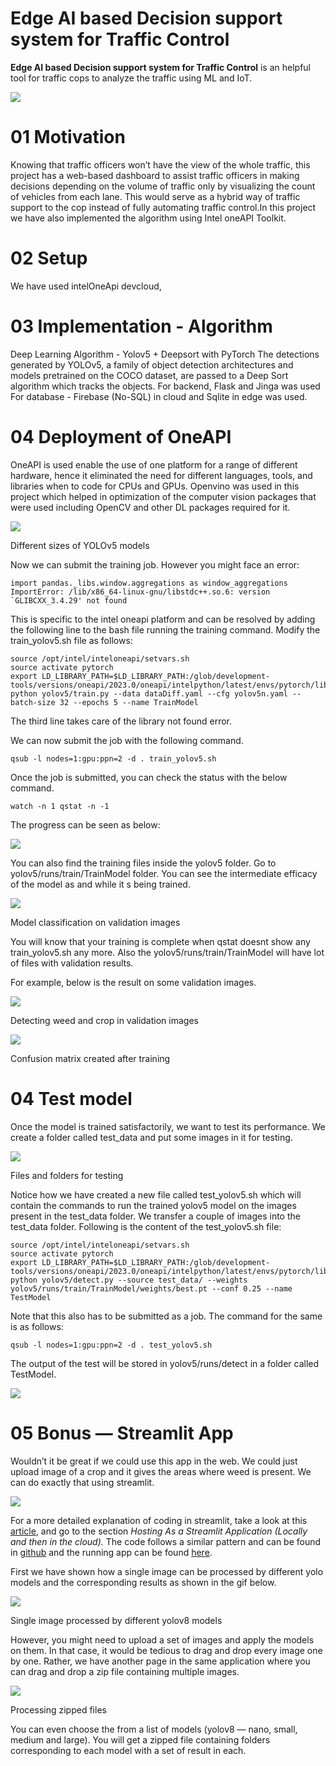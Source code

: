 # Edge AI based Decision support system for Traffic Control

 **Edge AI based Decision support system for Traffic Control** is an helpful tool for traffic cops to analyze the traffic using ML and IoT.

![](https://miro.medium.com/v2/resize:fit:4800/format:webp/1*HF_Bjk4gMPohESQggXaW7g.jpeg)


# 01 Motivation
 
Knowing that traffic officers won’t have the view of the whole traffic, this project has a web-based dashboard to assist traffic officers in making decisions depending on the volume of traffic only by visualizing the count of vehicles from each lane. This would serve as a hybrid way of traffic support to the cop instead of fully automating traffic control.In this project we have also implemented the algorithm using Intel oneAPI Toolkit.

# 02 Setup
We have used intelOneApi devcloud,


# 03 Implementation - Algorithm
Deep Learning Algorithm - Yolov5 + Deepsort with PyTorch
The detections generated by YOLOv5, a family of object detection architectures and models pretrained on the COCO dataset, are passed to a Deep Sort algorithm which tracks the objects. 
For backend, Flask and Jinga was used
For database - Firebase (No-SQL) in cloud and Sqlite in edge was used.


# 04 Deployment of OneAPI
OneAPI is used enable the use of one platform for a range of different hardware, hence it eliminated the need for different languages, tools, and libraries when to code for CPUs and GPUs. 
Openvino was used in this project which helped in optimization of the computer vision packages that were used including OpenCV and other DL packages required for it.


![](https://www.google.com/url?sa=i&url=https%3A%2F%2Fwww.intel.com%2Fcontent%2Fwww%2Fus%2Fen%2Fdeveloper%2Ftools%2Foneapi%2Foverview.html&psig=AOvVaw0oW6n2wOQ7LrLJqmtcMXtM&ust=1679394830753000&source=images&cd=vfe&ved=2ahUKEwjH_O6zp-r9AhWWX2wGHcaUD1MQjRx6BAgAEAo)

Different sizes of YOLOv5 models

Now we can submit the training job. However you might face an error:
```
import pandas._libs.window.aggregations as window_aggregations   
ImportError: /lib/x86_64-linux-gnu/libstdc++.so.6: version   
`GLIBCXX_3.4.29' not found 
```
This is specific to the intel oneapi platform and can be resolved by adding the following line to the bash file running the training command. Modify the train_yolov5.sh file as follows:
```
source /opt/intel/inteloneapi/setvars.sh  
source activate pytorch  
export LD_LIBRARY_PATH=$LD_LIBRARY_PATH:/glob/development-tools/versions/oneapi/2023.0/oneapi/intelpython/latest/envs/pytorch/lib/  
python yolov5/train.py --data dataDiff.yaml --cfg yolov5n.yaml --batch-size 32 --epochs 5 --name TrainModel
```
The third line takes care of the library not found error.

We can now submit the job with the following command.
```
qsub -l nodes=1:gpu:ppn=2 -d . train_yolov5.sh 
```

Once the job is submitted, you can check the status with the below command.

```
watch -n 1 qstat -n -1
```

The progress can be seen as below:

![](https://miro.medium.com/max/1400/1*ZKHImLvyvpMxmpr0xcySkQ.png)

You can also find the training files inside the yolov5 folder. Go to yolov5/runs/train/TrainModel folder. You can see the intermediate efficacy of the model as and while it s being trained.

![](https://miro.medium.com/max/1400/1*0hiPTFh6asSVXYelRuZL_g.jpeg)

Model classification on validation images

You will know that your training is complete when qstat doesnt show any train_yolov5.sh any more. Also the yolov5/runs/train/TrainModel will have lot of files with validation results.

For example, below is the result on some validation images.

![](https://miro.medium.com/max/1378/1*ylEQ2Kto3-sS1JU2cC_HoQ.png)

Detecting weed and crop in validation images

![](https://miro.medium.com/max/1400/1*IFYwa2pCk3F1gNE7bVMPFQ.png)

Confusion matrix created after training

# 04 Test model

Once the model is trained satisfactorily, we want to test its performance. We create a folder called test_data and put some images in it for testing.

![](https://miro.medium.com/max/972/1*6X_aaj3qM7OiywCW1gPMJg.png)

Files and folders for testing

Notice how we have created a new file called test_yolov5.sh which will contain the commands to run the trained yolov5 model on the images present in the test_data folder. We transfer a couple of images into the test_data folder. Following is the content of the test_yolov5.sh file:
```
source /opt/intel/inteloneapi/setvars.sh  
source activate pytorch  
export LD_LIBRARY_PATH=$LD_LIBRARY_PATH:/glob/development-tools/versions/oneapi/2023.0/oneapi/intelpython/latest/envs/pytorch/lib/  
python yolov5/detect.py --source test_data/ --weights yolov5/runs/train/TrainModel/weights/best.pt --conf 0.25 --name TestModel
```
Note that this also has to be submitted as a job. The command for the same is as follows:
```
qsub -l nodes=1:gpu:ppn=2 -d . test_yolov5.sh
```
The output of the test will be stored in yolov5/runs/detect in a folder called TestModel.

![](https://miro.medium.com/max/500/1*fzHUMBcoUPt5o7rnmhJLdw.png)

# 05 Bonus — Streamlit App

Wouldn’t it be great if we could use this app in the web. We could just upload image of a crop and it gives the areas where weed is present. We can do exactly that using streamlit.

![](https://miro.medium.com/max/1200/1*bkMoiV4ErVFkZ355Ay9CfA.gif)

For a more detailed explanation of coding in streamlit, take a look at this  [article](https://pub.towardsai.net/deep-learning-a692669f6f42), and go to the section  _Hosting As a Streamlit Application (Locally and then in the cloud)._ The code follows a similar pattern and can be found in  [github](https://github.com/ashhadulislam/medium_weedVcrop-main)  and the running app can be found  [here](https://ashhadulislam-medium-weedvcrop-main-main-ppo37r.streamlit.app/).

First we have shown how a single image can be processed by different yolo models and the corresponding results as shown in the gif below.

![](https://miro.medium.com/max/1200/1*YJFfygi_4JR5fDdKNIhoEQ.gif)

Single image processed by different yolov8 models

However, you might need to upload a set of images and apply the models on them. In that case, it would be tedious to drag and drop every image one by one. Rather, we have another page in the same application where you can drag and drop a zip file containing multiple images.

![](https://miro.medium.com/max/1200/1*0BDHmo-iISYYQWNHTa9qfg.gif)

Processing zipped files

You can even choose the from a list of models (yolov8 — nano, small, medium and large). You will get a zipped file containing folders corresponding to each model with a set of result in each.
